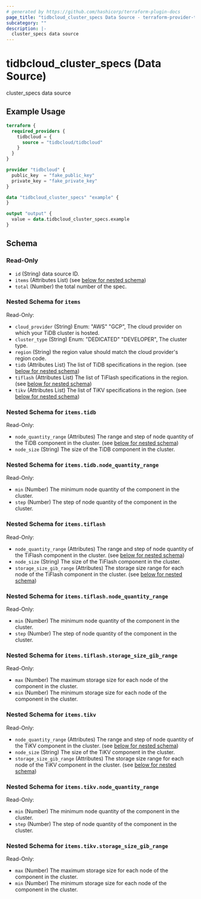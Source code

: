 ```yaml
---
# generated by https://github.com/hashicorp/terraform-plugin-docs
page_title: "tidbcloud_cluster_specs Data Source - terraform-provider-tidbcloud"
subcategory: ""
description: |-
  cluster_specs data source
---
```


# tidbcloud_cluster_specs (Data Source)

cluster_specs data source

## Example Usage

```terraform
terraform {
  required_providers {
    tidbcloud = {
      source = "tidbcloud/tidbcloud"
    }
  }
}

provider "tidbcloud" {
  public_key  = "fake_public_key"
  private_key = "fake_private_key"
}

data "tidbcloud_cluster_specs" "example" {
}

output "output" {
  value = data.tidbcloud_cluster_specs.example
}
```

<!-- schema generated by tfplugindocs -->
## Schema

### Read-Only

- `id` (String) data source ID.
- `items` (Attributes List) (see [below for nested schema](#nestedatt--items))
- `total` (Number) the total number of the spec.

<a id="nestedatt--items"></a>
### Nested Schema for `items`

Read-Only:

- `cloud_provider` (String) Enum: "AWS" "GCP", The cloud provider on which your TiDB cluster is hosted.
- `cluster_type` (String) Enum: "DEDICATED" "DEVELOPER", The cluster type.
- `region` (String) the region value should match the cloud provider's region code.
- `tidb` (Attributes List) The list of TiDB specifications in the region. (see [below for nested schema](#nestedatt--items--tidb))
- `tiflash` (Attributes List) The list of TiFlash specifications in the region. (see [below for nested schema](#nestedatt--items--tiflash))
- `tikv` (Attributes List) The list of TiKV specifications in the region. (see [below for nested schema](#nestedatt--items--tikv))

<a id="nestedatt--items--tidb"></a>
### Nested Schema for `items.tidb`

Read-Only:

- `node_quantity_range` (Attributes) The range and step of node quantity of the TiDB component in the cluster. (see [below for nested schema](#nestedatt--items--tidb--node_quantity_range))
- `node_size` (String) The size of the TiDB component in the cluster.

<a id="nestedatt--items--tidb--node_quantity_range"></a>
### Nested Schema for `items.tidb.node_quantity_range`

Read-Only:

- `min` (Number) The minimum node quantity of the component in the cluster.
- `step` (Number) The step of node quantity of the component in the cluster.



<a id="nestedatt--items--tiflash"></a>
### Nested Schema for `items.tiflash`

Read-Only:

- `node_quantity_range` (Attributes) The range and step of node quantity of the TiFlash component in the cluster. (see [below for nested schema](#nestedatt--items--tiflash--node_quantity_range))
- `node_size` (String) The size of the TiFlash component in the cluster.
- `storage_size_gib_range` (Attributes) The storage size range for each node of the TiFlash component in the cluster. (see [below for nested schema](#nestedatt--items--tiflash--storage_size_gib_range))

<a id="nestedatt--items--tiflash--node_quantity_range"></a>
### Nested Schema for `items.tiflash.node_quantity_range`

Read-Only:

- `min` (Number) The minimum node quantity of the component in the cluster.
- `step` (Number) The step of node quantity of the component in the cluster.


<a id="nestedatt--items--tiflash--storage_size_gib_range"></a>
### Nested Schema for `items.tiflash.storage_size_gib_range`

Read-Only:

- `max` (Number) The maximum storage size for each node of the component in the cluster.
- `min` (Number) The minimum storage size for each node of the component in the cluster.



<a id="nestedatt--items--tikv"></a>
### Nested Schema for `items.tikv`

Read-Only:

- `node_quantity_range` (Attributes) The range and step of node quantity of the TiKV component in the cluster. (see [below for nested schema](#nestedatt--items--tikv--node_quantity_range))
- `node_size` (String) The size of the TiKV component in the cluster.
- `storage_size_gib_range` (Attributes) The storage size range for each node of the TiKV component in the cluster. (see [below for nested schema](#nestedatt--items--tikv--storage_size_gib_range))

<a id="nestedatt--items--tikv--node_quantity_range"></a>
### Nested Schema for `items.tikv.node_quantity_range`

Read-Only:

- `min` (Number) The minimum node quantity of the component in the cluster.
- `step` (Number) The step of node quantity of the component in the cluster.


<a id="nestedatt--items--tikv--storage_size_gib_range"></a>
### Nested Schema for `items.tikv.storage_size_gib_range`

Read-Only:

- `max` (Number) The maximum storage size for each node of the component in the cluster.
- `min` (Number) The minimum storage size for each node of the component in the cluster.
